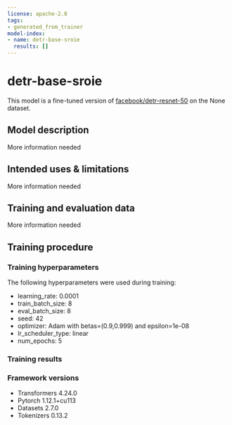 ```yaml
---
license: apache-2.0
tags:
- generated_from_trainer
model-index:
- name: detr-base-sroie
  results: []
---
```


<!-- This model card has been generated automatically according to the information the Trainer had access to. You
should probably proofread and complete it, then remove this comment. -->

# detr-base-sroie

This model is a fine-tuned version of [facebook/detr-resnet-50](https://huggingface.co/facebook/detr-resnet-50) on the None dataset.

## Model description

More information needed

## Intended uses & limitations

More information needed

## Training and evaluation data

More information needed

## Training procedure

### Training hyperparameters

The following hyperparameters were used during training:
- learning_rate: 0.0001
- train_batch_size: 8
- eval_batch_size: 8
- seed: 42
- optimizer: Adam with betas=(0.9,0.999) and epsilon=1e-08
- lr_scheduler_type: linear
- num_epochs: 5

### Training results



### Framework versions

- Transformers 4.24.0
- Pytorch 1.12.1+cu113
- Datasets 2.7.0
- Tokenizers 0.13.2
